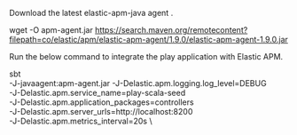 

Download the latest elastic-apm-java agent .

wget -O apm-agent.jar https://search.maven.org/remotecontent?filepath=co/elastic/apm/elastic-apm-agent/1.9.0/elastic-apm-agent-1.9.0.jar

Run the below command to integrate the play application with Elastic APM.

sbt \
        -J-javaagent:apm-agent.jar 
        -J-Delastic.apm.logging.log_level=DEBUG \
        -J-Delastic.apm.service_name=play-scala-seed \
        -J-Delastic.apm.application_packages=controllers \
        -J-Delastic.apm.server_urls=http://localhost:8200 \
        -J-Delastic.apm.metrics_interval=20s \

        
        